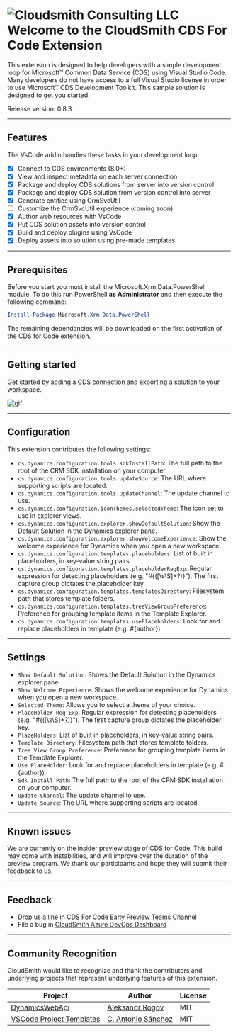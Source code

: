 # ![Cloudsmith Consulting LLC](https://cloudsmithstatics.azureedge.net/web/cloudsmith-notagline-450x103.png "Cloudsmith Consulting")<br> Welcome to the CloudSmith CDS For Code Extension
This extension is designed to help developers with a simple development loop for Microsoft&trade; Common Data Service (CDS) using Visual Studio Code.  Many developers do not have access to a full Visual Studio license in order to use Microsoft&trade; CDS Development Toolkit.  This sample solution is designed to get you started.

Release version: 0.8.3

---

## Features

The VsCode addin handles these tasks in your development loop.

- [X] Connect to CDS environments (8.0+)
- [X] View and inspect metadata on each server connection
- [X] Package and deploy CDS solutions from server into version control
- [X] Package and deploy CDS solution from version control into server
- [X] Generate entities using CrmSvcUtil
- [ ] Customize the CrmSvcUtil experience (coming soon)
- [X] Author web resources with VsCode
- [X] Put CDS solution assets into version control
- [x] Build and deploy plugins using VsCode
- [x] Deploy assets into solution using pre-made templates

---

## Prerequisites

Before you start you must install the Microsoft.Xrm.Data.PowerShell module. To do this run PowerShell **as Administrator** and then execute the following command:

``` PowerShell
Install-Package Microsoft.Xrm.Data.PowerShell
```

The remaining dependancies will be downloaded on the first activation of the CDS for Code extension.

---

## Getting started

Get started by adding a CDS connection and exporting a solution to your workspace.

![gif](https://cloudsmithstatics.azureedge.net/web/vscode/Instructions-gif.gif)

---

## Configuration

This extension contributes the following settings:

- `cs.dynamics.configuration.tools.sdkInstallPath`: The full path to the root of the CRM SDK installation on your computer.
- `cs.dynamics.configuration.tools.updateSource`: The URL where supporting scripts are located.
- `cs.dynamics.configuration.tools.updateChannel`: The update channel to use.
- `cs.dynamics.configuration.iconThemes.selectedTheme`: The icon set to use in explorer views.
- `cs.dynamics.configuration.explorer.showDefaultSolution`: Show the Default Solution in the Dynamics explorer pane.
- `cs.dynamics.configuration.explorer.showWelcomeExperience`: Show the welcome experience for Dynamics when you open a new workspace.
- `cs.dynamics.configuration.templates.placeholders`: List of built in placeholders, in key-value string pairs.
- `cs.dynamics.configuration.templates.placeholderRegExp`: Regular expression for detecting placeholders (e.g. \"#{([\\s\\S]+?)}\").  The first capture group dictates the placeholder key.
- `cs.dynamics.configuration.templates.templatesDirectory`: Filesystem path that stores template folders.
- `cs.dynamics.configuration.templates.treeViewGroupPreference`: Preference for grouping template items in the Template Explorer.
- `cs.dynamics.configuration.templates.usePlaceholders`: Look for and replace placeholders in template (e.g. #{author})

---

## Settings

- `Show Default Solution`: Shows the Default Solution in the Dynamics explorer pane.
- `Show Welcome Experience`: Shows the welcome experience for Dynamics when you open a new workspace.
- `Selected Theme`: Allows you to select a theme of your choice.
- `PlaceHolder Reg Exp`: Regular expression for detecting placeholders (e.g. "#{([\s\S]+?)}"). The first capture group dictates the placeholder key.
- `PlaceHolders`: List of built in placeholders, in key-value string pairs.
- `Template Directory`: Filesystem path that stores template folders.
- `Tree View Group Preference`: Preference for grouping template items in the Template Explorer.
- `Use PlaceHolder`: Look for and replace placeholders in template (e.g. #{author}).
- `Sdk Install Path`: The full path to the root of the CRM SDK installation on your computer.
- `Update Channel`: The update channel to use.
- `Update Source`: The URL where supporting scripts are located.

---

## Known issues

We are currently on the insider preview stage of CDS for Code. This build may come with instabilities, and will improve over the duration of the preview program. We thank our participants and hope they will submit their feedback to us.

---

## Feedback

- Drop us a line in [CDS For Code Early Preview Teams Channel](https://teams.microsoft.com/l/channel/19%3aeb4e28a080cc4330b10effdef32b0ca0%40thread.skype/General?groupId=da1048fb-6db5-4fcf-8a87-27ceb8ac7b68&tenantId=b7d98656-670d-4ae0-b419-b03097edb814)
- File a bug in [CloudSmith Azure DevOps Dashboard](http://cslink.co/cds-for-code-dashboard)

---

## Community Recognition

CloudSmith would like to recognize and thank the contributors and underlying projects that represent underlying features of this extension.

|Project|Author|License|
|--|--|--|
|[DynamicsWebApi](https://github.com/AleksandrRogov/DynamicsWebApi)|[Aleksandr Rogov](https://github.com/AleksandrRogov)|MIT|
|[VSCode Project Templates](https://github.com/cantonios/vscode-project-templates)|[C. Antonio Sánchez](https://github.com/cantonios)|MIT|
